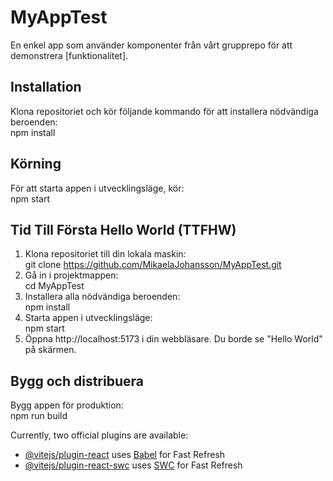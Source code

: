 
# MyAppTest  
En enkel app som använder komponenter från vårt grupprepo för att demonstrera [funktionalitet].  

## Installation  
Klona repositoriet och kör följande kommando för att installera nödvändiga beroenden:  
npm install  

## Körning  
För att starta appen i utvecklingsläge, kör:  
npm start  

## Tid Till Första Hello World (TTFHW)  
1. Klona repositoriet till din lokala maskin:  
git clone https://github.com/MikaelaJohansson/MyAppTest.git  
2. Gå in i projektmappen:  
cd MyAppTest  
3. Installera alla nödvändiga beroenden:  
npm install  
4. Starta appen i utvecklingsläge:  
npm start  
5. Öppna http://localhost:5173 i din webbläsare. Du borde se "Hello World" på skärmen.
   
## Bygg och distribuera  
Bygg appen för produktion:  
npm run build






Currently, two official plugins are available:

- [@vitejs/plugin-react](https://github.com/vitejs/vite-plugin-react/blob/main/packages/plugin-react/README.md) uses [Babel](https://babeljs.io/) for Fast Refresh
- [@vitejs/plugin-react-swc](https://github.com/vitejs/vite-plugin-react-swc) uses [SWC](https://swc.rs/) for Fast Refresh
